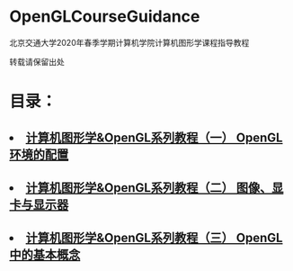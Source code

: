 # OpenGLCourseGuidance
北京交通大学2020年春季学期计算机学院计算机图形学课程指导教程

转载请保留出处

# 目录：

## <li> <a href="https://github.com/sxysxy/OpenGLCourseGuidance/blob/master/1%20%E7%8E%AF%E5%A2%83%E7%9A%84%E9%85%8D%E7%BD%AE/FirstOpenGL.md">计算机图形学&OpenGL系列教程（一） OpenGL环境的配置</a>

## <li> <a href="https://github.com/sxysxy/OpenGLCourseGuidance/blob/master/2%20%E5%9B%BE%E5%83%8F%E3%80%81%E6%98%BE%E5%8D%A1%E4%B8%8E%E6%98%BE%E7%A4%BA%E5%99%A8/Image%2CVideoCard%2CMonitor.md">计算机图形学&OpenGL系列教程（二） 图像、显卡与显示器</a>

## <li> <a href="https://github.com/sxysxy/OpenGLCourseGuidance/blob/master/3%20OpenGL%E4%B8%AD%E7%9A%84%E5%9F%BA%E6%9C%AC%E6%A6%82%E5%BF%B5/Concepts.md">计算机图形学&OpenGL系列教程（三） OpenGL中的基本概念</a>